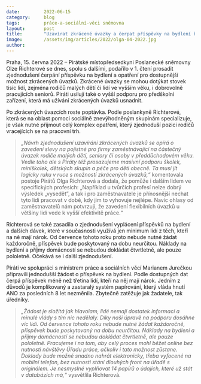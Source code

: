 ```yaml
---
date:         2022-06-15
category:     blog
tags:         práce-a-sociální-věci sněmovna
layout:       post
title:        "Uzavírat zkrácené úvazky a čerpat příspěvky na bydlení bude díky Pirátům jednodušší"
image:        /assets/img/articles/2022/olga-04-2022.jpg
author:       
---
```


Praha, 15. června 2022 – Pirátské místopředsedkyni Poslanecké sněmovny Olze Richterové se dnes, spolu s dalšími, podařilo v 1. čtení prosadit zjednodušení čerpání příspěvku na bydlení a opatření pro dostupnější možnost zkrácených úvazků. Zkrácené úvazky se mohou dotýkat stovek tisíc lidí, zejména rodičů malých dětí či lidí ve vyšším věku, i dobrovolně pracujících seniorů. Piráti usilují také o vyšší podporu pro předškolní zařízení, která má užívání zkrácených úvazků usnadnit.

Po zkrácených úvazcích roste poptávka. Podle poslankyně Richterové, která se na oblast pomoci sociálně znevýhodněným skupinám specializuje, je však nutné přijmout celý komplex opatření, který zjednoduší pozici rodičů vracejících se na pracovní trh.

> *„Návrh zjednodušení uzavírání zkrácených úvazků se opírá o zavedení slevy na pojistné pro firmy zaměstnávající na částečný úvazek rodiče malých dětí, seniory či osoby v předdůchodovém věku. Vedle toho ale s Piráty též prosazujeme masivní podporu školek, miniškolek, dětských skupin a péče pro děti obecně. Ta musí jít logicky ruku v ruce s možností zkrácených úvazků,“* komentovala postoje Pirátů Olga Richterová a dodala, že pomůže i dalším lidem ve specifických profesích: „Například u tvůrčích profesí nelze dobrý výsledek „vysedět”, a tak i pro zaměstnavatele je přínosnější nechat tyto lidi pracovat v době, kdy jim to vyhovuje nejlépe. Navíc ohlasy od zaměstnavatelů nám potvrzují, že zavedení flexibilních úvazků u většiny lidí vede k vyšší efektivitě práce.“

Richterová se také zasadila o zjednodušení vyplácení příspěvků na bydlení a dalších dávek, které v současnosti využívá jen minimum lidí z těch, kteří na ně mají nárok. Od července tohoto roku proto nebude nutné žádat každoročně, příspěvek bude poskytovaný na dobu neurčitou. Náklady na bydlení a příjmy domácností se nebudou dokládat čtvrtletně, ale pouze pololetně. Očekává se i další zjednodušení.

Piráti ve spolupráci s ministrem práce a sociálních věcí Marianem Jurečkou připravili jednodušší žádost o příspěvek na bydlení. Podle dostupných dat čerpá příspěvek méně než třetina lidí, kteří na něj mají nárok. Jedním z důvodů je komplikovaný a zastaralý systém papírování, který vláda hnutí ANO za posledních 8 let nezměnila. Zbytečně zatěžuje jak žadatele, tak úředníky. 

> *„Žádost je složitá jak hlavolam, lidé nemají dostatek informací a minulé vlády s tím nic nedělaly. Díky naší úpravě na podporu dosáhne víc lidí. Od července tohoto roku nebude nutné žádat každoročně, příspěvek bude poskytovaný na dobu neurčitou. Náklady na bydlení a příjmy domácností se nebudou dokládat čtvrtletně, ale pouze pololetně. Pracujeme i na tom, aby celý proces mohl běžet online bez nutnosti návštěvy Úřadu práce, ačkoliv i tato možnost zůstane. Doklady bude možné snadno nahrát elektronicky, třeba vyfocené na mobilní telefon, bez nutnosti stání dlouhých front na úřadě s originálem. Je nesmyslné vyplňovat 14 papírů o údajích, které už stát v databázích má,“* vysvětlila Richterová.

